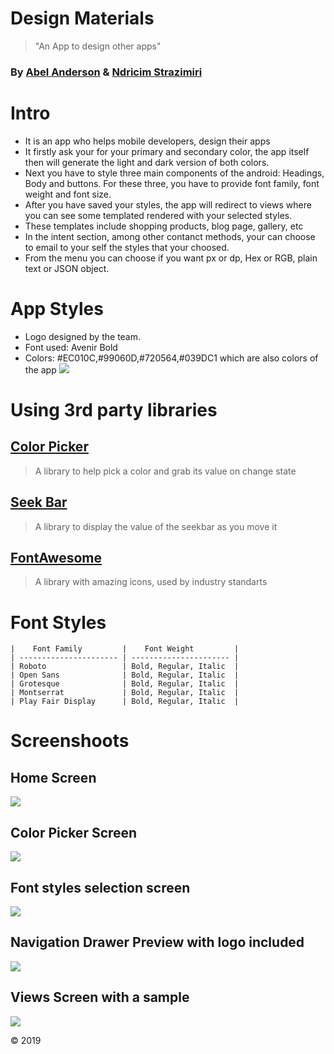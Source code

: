 # Design Materials

>"An App to design other apps"

### **By [Abel Anderson](https://github.com/AbelSAnderson "Abel Anderson") & [Ndricim Strazimiri](https://github.com/nstrazimiri "Ndricim Strazimiri")**

# Intro

- It is an app who helps mobile developers, design their apps
- It firstly ask your for your primary and secondary color, the app itself then will generate the light and dark version of both colors.
- Next you have to style three main components of the android: Headings, Body and buttons. For these three, you have to provide font family, font weight and font size.
- After you have saved your styles, the app will redirect to views where you can see some templated rendered with your selected styles.
- These templates include shopping products, blog page, gallery, etc
- In the intent section, among other contanct methods, your can choose to email to your self the styles that your choosed.
- From the menu you can choose if you want px or dp, Hex or RGB, plain text or JSON object.


# App Styles
- Logo designed by the team.
- Font used: Avenir Bold
- Colors: #EC010C,#99060D,#720564,#039DC1 which are also colors of the app
![](https://nstrazimiri.scweb.ca/android/DMIcon.png)



# Using 3rd party libraries
## [Color Picker](https://github.com/skydoves/ColorPickerView "Color Picker")
>A library to help pick a color and grab its value on change state

## [Seek Bar](https://github.com/AnderWeb/discreteSeekBar "Discrete SeekBar")
>A library to display the value of the seekbar as you move it

## [FontAwesome](https://fontawesome.com/ "Font Awesome")
>A library with amazing icons, used by industry standarts


# Font Styles
    |    Font Family         |    Font Weight         |
    | ---------------------- | ---------------------- |
    | Roboto                 | Bold, Regular, Italic  |
    | Open Sans              | Bold, Regular, Italic  |
    | Grotesque              | Bold, Regular, Italic  |
    | Montserrat             | Bold, Regular, Italic  |
    | Play Fair Display      | Bold, Regular, Italic  |

# Screenshoots

## Home Screen
![](https://nstrazimiri.scweb.ca/android/screen1.png)


## Color Picker Screen
![](https://nstrazimiri.scweb.ca/android/screen2.png)


## Font styles selection screen
![](https://nstrazimiri.scweb.ca/android/screen3.png)


## Navigation Drawer Preview with logo included
![](https://nstrazimiri.scweb.ca/android/screen4.png)


## Views Screen with a sample
![](https://nstrazimiri.scweb.ca/android/screen5.png)


&copy; 2019
